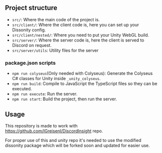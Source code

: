 ## Project structure

- `src/`: Where the main code of the project is.
- `src/client/`: Where the client code is, here you can set up your Dissonity config.
- `src/client/nested/`: Where you need to put your Unity WebGL build.
- `src/server/`: Where the server code is, here the client is served to Discord on request.
- `src/server/utils`: Utility files for the server

### package.json scripts
- `npm run colyseus`(Only needed with Colyseus): Generate the Colyseus C# classes for Unity inside `_unity_colyseus`.
- `npm run build`: Compile to JavaScript the TypeScript files so they can be executed.
- `npm run execute`: Run the server.
- `npm run start`: Build the project, then run the server.

## Usage

This repository is made to work with https://github.com/IGreisenI/DiscordInsight repo. 

For proper use of this and unity repo it's needed to use the modified dissonity package which will be forked soon and updated for easier use.

